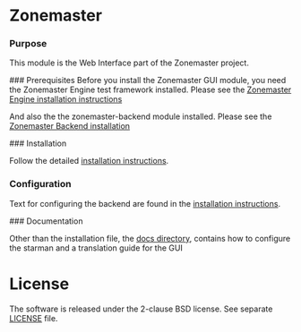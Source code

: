 Zonemaster
==========

### Purpose
This module is the Web Interface part of the Zonemaster project. 

### Prerequisites
Before you install the Zonemaster GUI module, you need the
Zonemaster Engine test framework installed. Please see the
[Zonemaster Engine installation instructions](https://github.com/dotse/zonemaster-engine/blob/master/docs/installation.md)

And also the the zonemaster-backend module installed. Please see the [Zonemaster
Backend installation](https://github.com/dotse/zonemaster-backend/blob/master/docs/installation.md)

### Installation

Follow the detailed [installation instructions](docs/installation.md).

### Configuration 

Text for configuring the backend are found in the [installation
instructions](docs/installation.md).

### Documentation

Other than the installation file, the [docs directory](docs/), contains how to
configure the starman and a translation guide for the GUI

License
=======

The software is released under the 2-clause BSD license. See separate
[LICENSE](LICENSE) file.

